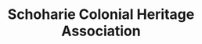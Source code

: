 ---
layout: repo
title: "Schoharie Colonial Heritage Association"
id: 22845
permalink: repos/22845/
---